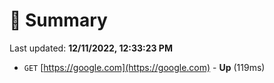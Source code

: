 # 📖 Summary
Last updated: **12/11/2022, 12:33:23 PM**

- `GET` [https://google.com](https://google.com) - **Up** (119ms)
